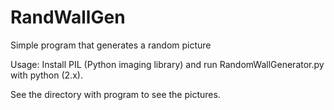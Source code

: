 # RandWallGen
Simple program that generates a random picture


Usage:
Install PIL (Python imaging library) and 
run RandomWallGenerator.py with python (2.x).

See the directory with program to see the pictures.
